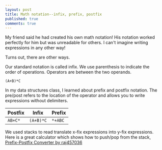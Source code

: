 ```yaml
---
layout: post
title: Math notation--infix, prefix, postfix
published: true
comments: true
---
```


My friend said he had created his own math notation! His notation worked perfectly for him but was unreadable for others. I can't imagine writing expressions in any other way!

Turns out, there are other ways.

Our standard notation is called infix. We use parenthesis to indicate the order of operations. Operators are between the two operands.

```(A+B)*C```

In my data structures class, I learned about prefix and postfix notation. The pre/post refers to the location of the operator and allows you to write expressions without delimiters.

| Postfix     | Infix       |  Prefix     |
| ----------- | ----------- | ----------- |
| ```AB+C*```       | ```(A+B)*C```   | ```*+ABC```       |

We used stacks to read translate x-fix expressions into y-fix expressions. Here is a great calculator which shows how to push/pop from the stack, [Prefix-Postfix Converter by raj457036](https://raj457036.github.io/Simple-Tools/prefixAndPostfixConvertor.html)
